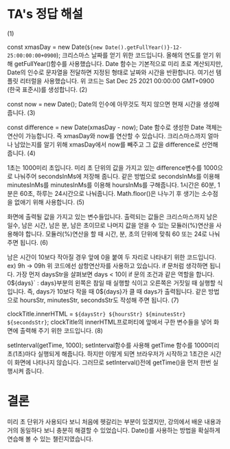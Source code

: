 # TA's 정답 해설

(1)

const xmasDay = new Date(`${new Date().getFullYear()}-12-25:00:00:00+0900`);
크리스마스 날짜를 얻기 위한 코드입니다.
올해의 연도를 얻기 위해 getFullYear()함수를 사용했습니다. Date 함수는 기본적으로 미리 초로 계산되지만, Date의 인수로 문자열을 전달하면 지정된 형태로 날짜와 시간을 반환합니다. 여기선 템플릿 리터럴을 사용했습니다.
위 코드는 Sat Dec 25 2021 00:00:00 GMT+0900 (한국 표준시)를 생성합니다.
(2)

const now = new Date();
Date의 인수에 아무것도 적지 않으면 현재 시간을 생성해 줍니다.
(3)

const difference = new Date(xmasDay - now);
Date 함수로 생성한 Date 객체는 연산이 가능합니다. 즉 xmasDay와 now를 연산할 수 있습니다.
크리스마스까지 얼마나 남았는지를 알기 위해 xmasDay에서 now를 빼주고 그 값을 difference로 선언해 줍니다.
(4)

1초는 1000미리 초입니다. 미리 초 단위의 값을 가지고 있는 difference변수를 1000으로 나눠주어 secondsInMs에 저장해 줍니다.
같은 방법으로 secondsInMs를 이용해 minutesInMs를 minutesInMs를 이용해 hoursInMs를 구해줍니다. 1시간은 60분, 1분은 60초, 하루는 24시간으로 나눠줍니다.
Math.floor()은 나누기 후 생기는 소수점을 없애기 위해 사용합니다.
(5)

화면에 출력될 값을 가지고 있는 변수들입니다.
출력되는 값들은 크리스마스까지 남은 일수, 남은 시간, 남은 분, 남은 초이므로 나머지 값을 얻을 수 있는 모듈러(%)연산을 사용해야 합니다.
모듈러(%)연산을 할 때 시간, 분, 초의 단위에 맞춰 60 또는 24로 나눠주면 됩니다.
(6)

남은 시간이 10보다 작아질 경우 앞에 0을 붙여 두 자리로 나타내기 위한 코드입니다. ex) 9h -> 09h
위 코드에선 삼항연산자를 사용하고 있습니다. if 문처럼 생각하면 됩니다.
가장 먼저 daysStr을 살펴보면 days < 10이 if 문의 조건과 같은 역할을 합니다.
0${days}` : days}부분의 왼쪽은 참일 때 실행할 식이고 오른쪽은 거짓일 때 실행할 식입니다.
즉, days가 10보다 작을 때 0${days}가 클 때 days가 출력됩니다.
같은 방법으로 hoursStr, minutesStr, secondsStr도 작성해 주면 됩니다.
(7)

clockTitle.innerHTML = `${daysStr} ${hoursStr} ${minutesStr} ${secondsStr}`;
clockTitle의 innerHTML프로퍼티에 앞에서 구한 변수들을 넣어 화면에 출력해 주기 위한 코드입니다.
(8)

setInterval(getTime, 1000);
setInterval함수를 사용해 getTime 함수를 1000미리 초(1초)마다 실행되게 해줍니다.
하지만 이렇게 되면 브라우저가 시작하고 1초간은 시간이 화면에 나타나지 않습니다. 그러므로 setInterval()전에 getTime()을 먼저 한번 실행시켜 줍니다.

# 결론

미리 초 단위가 사용되다 보니 처음에 헷갈리는 부분이 있겠지만, 강의에서 배운 내용과 거의 동일하다 보니 충분히 해결할 수 있었습니다. Date()를 사용하는 방법을 확실하게 연습해 볼 수 있는 챌린지였습니다.

